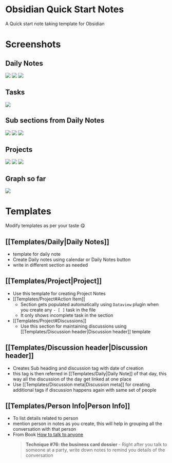 
# Obsidian Quick Start Notes

A Quick start note taking template for Obsidian

# Screenshots

## Daily Notes

![](./assets/Screenshot_20240204_200819.png)
![](./assets/Screenshot_20240204_200843.png)
![](./assets/Screenshot_20240204_200859.png)

## Tasks

![](./assets/Screenshot_20240204_201623.png)

## Sub sections from Daily Notes
 
![](./assets/Screenshot_20240204_200616.png)
![](./assets/Screenshot_20240204_200521.png)
![](./assets/Screenshot_20240204_200559.png)

## Projects

![](./assets/Screenshot_20240204_201109.png)
![](./assets/Screenshot_20240204_201153.png)
![](./assets/Screenshot_20240204_200454.png)

## Graph so far

![](./assets/Screenshot_20240204_201738.png)

# Templates

Modify templates  as per your taste 😋

## [[Templates/Daily|Daily Notes]]

- template for daily note
- Create Daily notes using calendar or Daily Notes button
- write in different section as needed
## [[Templates/Project|Project]]

- Use this template for creating Project Notes
- [[Templates/Project#Action Item]] 
	- Section gets populated automatically using `Dataview` plugin when you create any `- [ ]` task in the file  
	- It only shows incomplete task in the section
- [[Templates/Project#Discussions]]
	- Use this section for maintaining discussions using [[Templates/Discussion header|Discussion header]] template
## [[Templates/Discussion header|Discussion header]]

- Creates Sub heading and discussion tag with date of creation
- this tag is then referred in [[Templates/Daily|Daily Note]] of that day, this way all the discussion of the day get linked at one place
- Use [[Templates/Discussion meta|Discussion meta]] for creating additional tags if discussion happens again with same set of people

## [[Templates/Person Info|Person Info]]

- To list details related to person
- mention person in notes as you create, this will help in grouping all the conversation with that person
- From Book [How to talk to anyone](https://www.goodreads.com/en/book/show/35210)
	> **Technique #76: the business card dossier**
		- Right after you talk to someone at a party, write down notes to remind you details of the conversation
